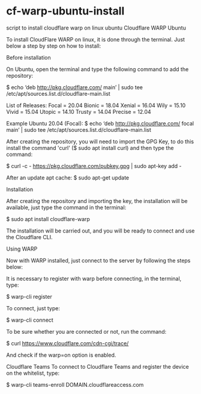 # cf-warp-ubuntu-install
script to install cloudflare warp on linux ubuntu
Cloudflare WARP Ubuntu

To install CloudFlare WARP on linux, it is done through the terminal. Just below a step by step on how to install:


  Before installation

On Ubuntu, open the terminal and type the following command to add the repository:

  $ echo ‘deb http://pkg.cloudflare.com/ <release ubuntu> main’ | sudo tee /etc/apt/sources.list.d/cloudflare-main.list

List of Releases:
    Focal = 20.04
    Bionic = 18.04
    Xenial = 16.04
    Wily = 15.10
    Vivid = 15.04
    Utopic = 14.10
    Trusty = 14.04
    Precise = 12.04

Example Ubuntu 20.04 (Focal): 
  $ echo ‘deb http://pkg.cloudflare.com/ focal main’ | sudo tee /etc/apt/sources.list.d/cloudflare-main.list

After creating the repository, you will need to import the GPG Key, to do this install the command 'curl' ($ sudo apt install curl) and then type the command:

  $ curl -c - https://pkg.cloudflare.com/pubkey.gpg | sudo apt-key add - 

After an update apt cache:
  $ sudo apt-get update
  
  
  
  Installation

After creating the repository and importing the key, the installation will be available, just type the command in the terminal:

  $ sudo apt install cloudflare-warp

The installation will be carried out, and you will be ready to connect and use the Cloudflare CLI.

  
  
  Using WARP

Now with WARP installed, just connect to the server by following the steps below:

It is necessary to register with warp before connecting, in the terminal, type:

  $ warp-cli register

To connect, just type:

  $ warp-cli connect

To be sure whether you are connected or not, run the command:

  $ curl https://www.cloudflare.com/cdn-cgi/trace/

And check if the warp=on option is enabled.

  
  
  Cloudflare Teams
To connect to Cloudflare Teams and register the device on the whitelist, type:

$ warp-cli teams-enroll DOMAIN.cloudflareaccess.com
